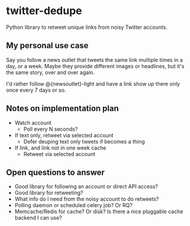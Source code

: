 twitter-dedupe
==============

Python library to retweet unique links from noisy Twitter accounts.

My personal use case
------------------------
Say you follow a news outlet that tweets the same link multiple times in a day, or a week. Maybe they provide different images or headlines, but it's the same story, over and over again.

I'd rather follow @{newsoutlet}-light and have a link show up there only once every 7 days or so.

Notes on implementation plan
-------------------------------
* Watch account
    * Poll every N seconds?
* If text only, retweet via selected account
    * Defer deuping text only tweets if becomes a thing
* If link, and link not in one week cache
    * Retweet via selected account

Open questions to answer
---------------------------
* Good library for following an account or direct API access?
* Good library for retweeting?
* What info do I need from the noisy account to do retweets?
* Polling daemon or scheduled celery job? Or RQ?
* Memcache/Redis for cache? Or disk? Is there a nice pluggable cache backend I can use?
